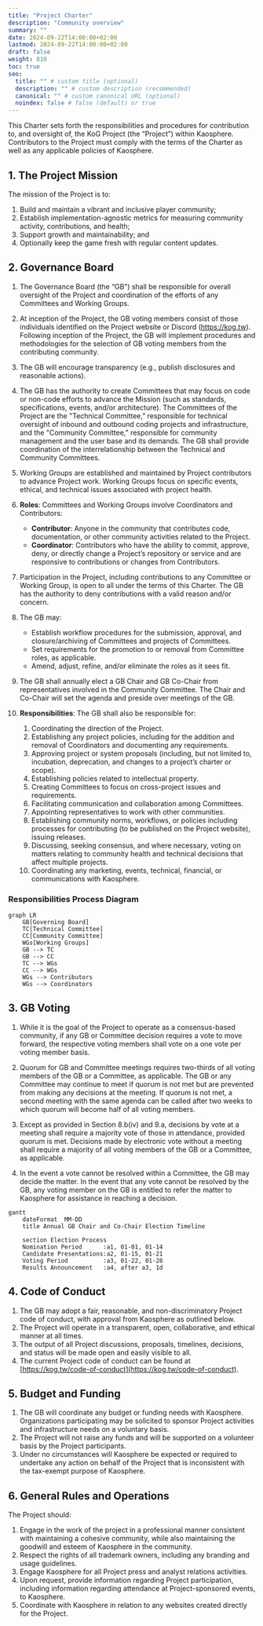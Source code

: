 ```yaml
---
title: "Project Charter"
description: "Community overview"
summary: ""
date: 2024-09-22T14:00:00+02:00
lastmod: 2024-09-22T14:00:00+02:00
draft: false
weight: 810
toc: true
seo:
  title: "" # custom title (optional)
  description: "" # custom description (recommended)
  canonical: "" # custom canonical URL (optional)
  noindex: false # false (default) or true
---
```


This Charter sets forth the responsibilities and procedures for contribution to, and oversight of, the KoG Project (the “Project”) within Kaosphere. Contributors to the Project must comply with the terms of the Charter as well as any applicable policies of Kaosphere.

## 1. The Project Mission

The mission of the Project is to:

1. Build and maintain a vibrant and inclusive player community;
2. Establish implementation-agnostic metrics for measuring community activity, contributions, and health;
3. Support growth and maintainability; and
4. Optionally keep the game fresh with regular content updates.

## 2. Governance Board

1. The Governance Board (the “GB”) shall be responsible for overall oversight of the Project and coordination of the efforts of any Committees and Working Groups.

2. At inception of the Project, the GB voting members consist of those individuals identified on the Project website or Discord (https://kog.tw). Following inception of the Project, the GB will implement procedures and methodologies for the selection of GB voting members from the contributing community.

3. The GB will encourage transparency (e.g., publish disclosures and reasonable actions).

4. The GB has the authority to create Committees that may focus on code or non-code efforts to advance the Mission (such as standards, specifications, events, and/or architecture). The Committees of the Project are the "Technical Committee,” responsible for technical oversight of inbound and outbound coding projects and infrastructure, and the "Community Committee,” responsible for community management and the user base and its demands. The GB shall provide coordination of the interrelationship between the Technical and Community Committees.

5. Working Groups are established and maintained by Project contributors to advance Project work. Working Groups focus on specific events, ethical, and technical issues associated with project health.

6. **Roles**: Committees and Working Groups involve Coordinators and Contributors:

   - **Contributor**: Anyone in the community that contributes code, documentation, or other community activities related to the Project.
   - **Coordinator**: Contributors who have the ability to commit, approve, deny, or directly change a Project’s repository or service and are responsive to contributions or changes from Contributors.

7. Participation in the Project, including contributions to any Committee or Working Group, is open to all under the terms of this Charter. The GB has the authority to deny contributions with a valid reason and/or concern.

8. The GB may:

   - Establish workflow procedures for the submission, approval, and closure/archiving of Committees and projects of Committees.
   - Set requirements for the promotion to or removal from Committee roles, as applicable.
   - Amend, adjust, refine, and/or eliminate the roles as it sees fit.

9. The GB shall annually elect a GB Chair and GB Co-Chair from representatives involved in the Community Committee. The Chair and Co-Chair will set the agenda and preside over meetings of the GB.

10. **Responsibilities**: The GB shall also be responsible for:

    1. Coordinating the direction of the Project.
    2. Establishing any project policies, including for the addition and removal of Coordinators and documenting any requirements.
    3. Approving project or system proposals (including, but not limited to, incubation, deprecation, and changes to a project’s charter or scope).
    4. Establishing policies related to intellectual property.
    5. Creating Committees to focus on cross-project issues and requirements.
    6. Facilitating communication and collaboration among Committees.
    7. Appointing representatives to work with other communities.
    8. Establishing community norms, workflows, or policies including processes for contributing (to be published on the Project website), issuing releases.
    9. Discussing, seeking consensus, and where necessary, voting on matters relating to community health and technical decisions that affect multiple projects.
    10. Coordinating any marketing, events, technical, financial, or communications with Kaosphere.

### Responsibilities Process Diagram

```mermaid
graph LR
    GB[Governing Board]
    TC[Technical Committee]
    CC[Community Committee]
    WGs[Working Groups]
    GB --> TC
    GB --> CC
    TC --> WGs
    CC --> WGs
    WGs --> Contributors
    WGs --> Coordinators
```

## 3. GB Voting

1. While it is the goal of the Project to operate as a consensus-based community, if any GB or Committee decision requires a vote to move forward, the respective voting members shall vote on a one vote per voting member basis.

2. Quorum for GB and Committee meetings requires two-thirds of all voting members of the GB or a Committee, as applicable. The GB or any Committee may continue to meet if quorum is not met but are prevented from making any decisions at the meeting. If quorum is not met, a second meeting with the same agenda can be called after two weeks to which quorum will become half of all voting members.

3. Except as provided in Section 8.b(iv) and 9.a, decisions by vote at a meeting shall require a majority vote of those in attendance, provided quorum is met. Decisions made by electronic vote without a meeting shall require a majority of all voting members of the GB or a Committee, as applicable.

4. In the event a vote cannot be resolved within a Committee, the GB may decide the matter. In the event that any vote cannot be resolved by the GB, any voting member on the GB is entitled to refer the matter to Kaosphere for assistance in reaching a decision.

```mermaid
gantt
    dateFormat  MM-DD
    title Annual GB Chair and Co-Chair Election Timeline

    section Election Process
    Nomination Period      :a1, 01-01, 01-14
    Candidate Presentations:a2, 01-15, 01-21
    Voting Period          :a3, 01-22, 01-28
    Results Announcement   :a4, after a3, 1d
```

## 4. Code of Conduct

1. The GB may adopt a fair, reasonable, and non-discriminatory Project code of conduct, with approval from Kaosphere as outlined below.
2. The Project will operate in a transparent, open, collaborative, and ethical manner at all times.
3. The output of all Project discussions, proposals, timelines, decisions, and status will be made open and easily visible to all.
4. The current Project code of conduct can be found at [https://kog.tw/code-of-conduct](https://kog.tw/code-of-conduct).

## 5. Budget and Funding

1. The GB will coordinate any budget or funding needs with Kaosphere. Organizations participating may be solicited to sponsor Project activities and infrastructure needs on a voluntary basis.
2. The Project will not raise any funds and will be supported on a volunteer basis by the Project participants.
3. Under no circumstances will Kaosphere be expected or required to undertake any action on behalf of the Project that is inconsistent with the tax-exempt purpose of Kaosphere.

## 6. General Rules and Operations

The Project should:

1. Engage in the work of the project in a professional manner consistent with maintaining a cohesive community, while also maintaining the goodwill and esteem of Kaosphere in the community.
2. Respect the rights of all trademark owners, including any branding and usage guidelines.
3. Engage Kaosphere for all Project press and analyst relations activities.
4. Upon request, provide information regarding Project participation, including information regarding attendance at Project-sponsored events, to Kaosphere.
5. Coordinate with Kaosphere in relation to any websites created directly for the Project.
